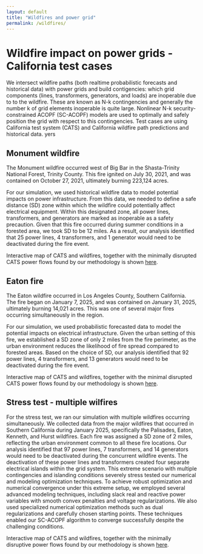 ```yaml
---
layout: default
title: "Wildfires and power grid"
permalink: /wildfires/
---
```


# Wildfire impact on power grids - California test cases

We intersect wildfire paths (both realtime probabilistic forecasts and historical data) with power grids and build contigencies: which grid  components (lines, transformers, generators, and loads) are inoperable due to to the wildfire. These are known as N-k contingencies and generally the number k of grid elements inoperable is quite large. Nonlinear  N-k security-constrained ACOPF (SC-ACOPF) models are used to optimally and safely position the grid with respect to this contingencies. Test cases are using California test system (CATS) and California wildfire path predictions and historical data. 
yers

## Monument wildfire
The Monument wildfire occurred west of Big Bar in the Shasta-Trinity National Forest, Trinity County. This fire ignited on July 30, 2021, and was contained on October 27, 2021, ultimately burning 223,124 acres.

For our simulation, we used historical wildfire data to model potential impacts on power infrastructure. From this data, we needed to define a safe distance (SD) zone within which the wildfire could potentially affect electrical equipment. Within this designated zone, all power lines, transformers, and generators are marked as inoperable as a safety precaution. Given that this fire occurred during summer conditions in a forested area, we took SD to be 12 miles. As a result, our analysis identified that 25 power lines, 4 transformers, and 1 generator would need to be deactivated during the fire event.

<!--
SD: 6
Number of off lines: 16
Number of off transformers: 3
Number of off generator buses: 0

SD: 2
Number of off lines: 4
Number of off transformers: 0
Number of off generator buses: 0
-->

Interactive map of CATS and wildfires, together with the minimally disrupted CATS power flows found by our methodology is shown <a href="{{ site.baseurl }}/wildfires/monument_SD_12.html">here</a>.

## Eaton fire
The Eaton wildfire occurred in Los Angeles County, Southern California. The fire began on January 7, 2025, and was contained on January 31, 2025, ultimately burning 14,021 acres. This was one of several major fires occurring simultaneously in the region.

For our simulation, we used probabilistic forecasted data to model the potential impacts on electrical infrastructure. Given the urban setting of this fire, we established a SD zone of only 2 miles from the fire perimeter, as the urban environment reduces the likelihood of fire spread compared to forested areas. Based on the choice of SD, our analysis identified that 92 power lines, 4 transformers, and 13 generators would need to be deactivated during the fire event.


Interactive map of CATS and wildfires, together with the minimal disrupted CATS power flows found by our methodology is shown <a href="{{ site.baseurl }}/wildfires/Eaton_50p_SD_2.html">here</a>.

## Stress test - multiple wilfires
For the stress test, we ran our simulation with multiple wildfires occurring simultaneously. We collected data from the major wildfires that occurred in Southern California during January 2025, specifically the Palisades, Eaton, Kenneth, and Hurst wildfires. Each fire was assigned a SD zone of 2 miles, reflecting the urban environment common to all these fire locations.
Our analysis identified that 97 power lines, 7 transformers, and 14 generators would need to be deactivated during the concurrent wildfire events. The deactivation of these power lines and transformers created four separate electrical islands within the grid system. This extreme scenario with multiple contingencies and islanding conditions severely stress tested our numerical and modeling optimization techniques.
To achieve robust optimization and numerical convergence under this extreme setup, we employed several advanced modeling techniques, including slack real and reactive power variables with smooth convex penalties and voltage regularizations. We also used specialized numerical optimization methods such as dual regularizations and carefully chosen starting points. These techniques enabled our SC-ACOPF algorithm to converge successfully despite the challenging conditions.

Interactive map of CATS and wildfires, together with the minimally disruptive power flows found by our methodology is shown <a href="https://web.cels.anl.gov/~emconsta/SLOPE/20250113_PALISADES_Eaton_KENNETH_Hurst_SD_2.html">here</a>.